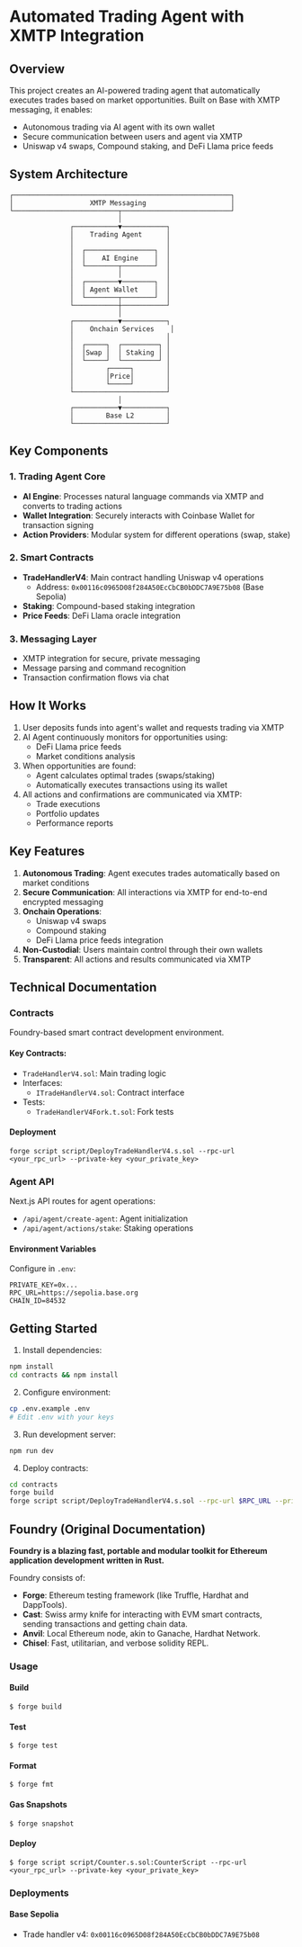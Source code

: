 # Automated Trading Agent with XMTP Integration

## Overview

This project creates an AI-powered trading agent that automatically executes trades based on market opportunities. Built on Base with XMTP messaging, it enables:

- Autonomous trading via AI agent with its own wallet
- Secure communication between users and agent via XMTP
- Uniswap v4 swaps, Compound staking, and DeFi Llama price feeds

## System Architecture

```
┌──────────────────────────────────────────────────────┐
│                   XMTP Messaging                     │
└──────────────────────────┬───────────────────────────┘
                           │
               ┌───────────▼───────────┐
               │    Trading Agent      │
               │                       │
               │  ┌─────────────────┐  │
               │  │    AI Engine    │  │
               │  └────────┬────────┘  │
               │           │           │
               │  ┌────────▼────────┐  │
               │  │ Agent Wallet    │  │
               │  └────────┬────────┘  │
               └───────────┼───────────┘
                           │
               ┌───────────▼───────────┐
               │    Onchain Services    │
               │                       │
               │  ┌─────┐  ┌─────────┐ │
               │  │Swap │  │ Staking │ │
               │  └─────┘  └─────────┘ │
               │        ┌─────┐        │
               │        │Price│        │
               │        └─────┘        │
               └───────────────────────┘
                           │
               ┌───────────▼───────────┐
               │        Base L2        │
               └───────────────────────┘
```

## Key Components

### 1. Trading Agent Core

- **AI Engine**: Processes natural language commands via XMTP and converts to trading actions
- **Wallet Integration**: Securely interacts with Coinbase Wallet for transaction signing
- **Action Providers**: Modular system for different operations (swap, stake)

### 2. Smart Contracts

- **TradeHandlerV4**: Main contract handling Uniswap v4 operations
  - Address: `0x00116c0965D08f284A50EcCbCB0bDDC7A9E75b08` (Base Sepolia)
- **Staking**: Compound-based staking integration
- **Price Feeds**: DeFi Llama oracle integration

### 3. Messaging Layer

- XMTP integration for secure, private messaging
- Message parsing and command recognition
- Transaction confirmation flows via chat

## How It Works

1. User deposits funds into agent's wallet and requests trading via XMTP
2. AI Agent continuously monitors for opportunities using:
   - DeFi Llama price feeds
   - Market conditions analysis
3. When opportunities are found:
   - Agent calculates optimal trades (swaps/staking)
   - Automatically executes transactions using its wallet
4. All actions and confirmations are communicated via XMTP:
   - Trade executions
   - Portfolio updates
   - Performance reports

## Key Features

1. **Autonomous Trading**: Agent executes trades automatically based on market conditions
2. **Secure Communication**: All interactions via XMTP for end-to-end encrypted messaging
3. **Onchain Operations**:
   - Uniswap v4 swaps
   - Compound staking
   - DeFi Llama price feeds integration
4. **Non-Custodial**: Users maintain control through their own wallets
5. **Transparent**: All actions and results communicated via XMTP

## Technical Documentation

### Contracts

Foundry-based smart contract development environment.

#### Key Contracts:

- `TradeHandlerV4.sol`: Main trading logic
- Interfaces:
  - `ITradeHandlerV4.sol`: Contract interface
- Tests:
  - `TradeHandlerV4Fork.t.sol`: Fork tests

#### Deployment

```shell
forge script script/DeployTradeHandlerV4.s.sol --rpc-url <your_rpc_url> --private-key <your_private_key>
```

### Agent API

Next.js API routes for agent operations:

- `/api/agent/create-agent`: Agent initialization
- `/api/agent/actions/stake`: Staking operations

#### Environment Variables

Configure in `.env`:

```env
PRIVATE_KEY=0x...
RPC_URL=https://sepolia.base.org
CHAIN_ID=84532
```

## Getting Started

1. Install dependencies:

```bash
npm install
cd contracts && npm install
```

2. Configure environment:

```bash
cp .env.example .env
# Edit .env with your keys
```

3. Run development server:

```bash
npm run dev
```

4. Deploy contracts:

```bash
cd contracts
forge build
forge script script/DeployTradeHandlerV4.s.sol --rpc-url $RPC_URL --private-key $PRIVATE_KEY --broadcast
```

## Foundry (Original Documentation)

**Foundry is a blazing fast, portable and modular toolkit for Ethereum application development written in Rust.**

Foundry consists of:

- **Forge**: Ethereum testing framework (like Truffle, Hardhat and DappTools).
- **Cast**: Swiss army knife for interacting with EVM smart contracts, sending transactions and getting chain data.
- **Anvil**: Local Ethereum node, akin to Ganache, Hardhat Network.
- **Chisel**: Fast, utilitarian, and verbose solidity REPL.

### Usage

#### Build

```shell
$ forge build
```

#### Test

```shell
$ forge test
```

#### Format

```shell
$ forge fmt
```

#### Gas Snapshots

```shell
$ forge snapshot
```

#### Deploy

```shell
$ forge script script/Counter.s.sol:CounterScript --rpc-url <your_rpc_url> --private-key <your_private_key>
```

### Deployments

#### Base Sepolia

- Trade handler v4: `0x00116c0965D08f284A50EcCbCB0bDDC7A9E75b08`
